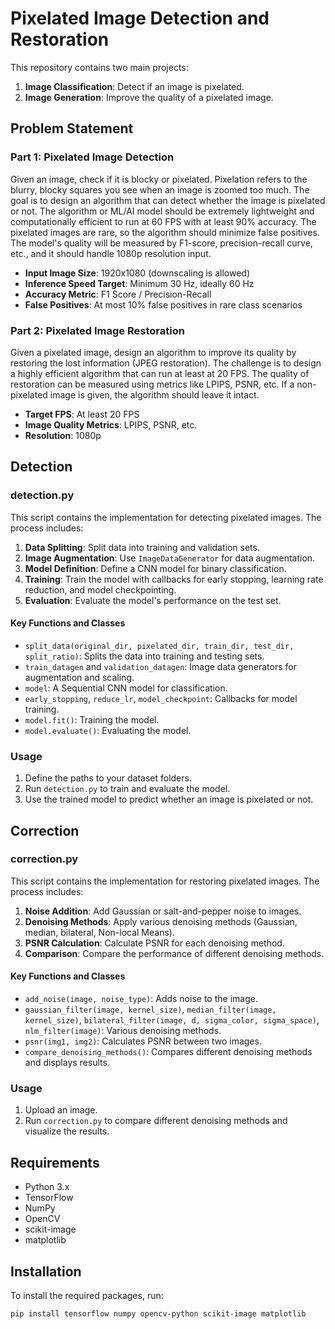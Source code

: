 # Pixelated Image Detection and Restoration

This repository contains two main projects: 

1. **Image Classification**: Detect if an image is pixelated.
2. **Image Generation**: Improve the quality of a pixelated image.

## Problem Statement

### Part 1: Pixelated Image Detection
Given an image, check if it is blocky or pixelated. Pixelation refers to the blurry, blocky squares you see when an image is zoomed too much. The goal is to design an algorithm that can detect whether the image is pixelated or not. The algorithm or ML/AI model should be extremely lightweight and computationally efficient to run at 60 FPS with at least 90% accuracy. The pixelated images are rare, so the algorithm should minimize false positives. The model's quality will be measured by F1-score, precision-recall curve, etc., and it should handle 1080p resolution input.

- **Input Image Size**: 1920x1080 (downscaling is allowed)
- **Inference Speed Target**: Minimum 30 Hz, ideally 60 Hz
- **Accuracy Metric**: F1 Score / Precision-Recall
- **False Positives**: At most 10% false positives in rare class scenarios

### Part 2: Pixelated Image Restoration
Given a pixelated image, design an algorithm to improve its quality by restoring the lost information (JPEG restoration). The challenge is to design a highly efficient algorithm that can run at least at 20 FPS. The quality of restoration can be measured using metrics like LPIPS, PSNR, etc. If a non-pixelated image is given, the algorithm should leave it intact.

- **Target FPS**: At least 20 FPS
- **Image Quality Metrics**: LPIPS, PSNR, etc.
- **Resolution**: 1080p


## Detection

### detection.py

This script contains the implementation for detecting pixelated images. The process includes:

1. **Data Splitting**: Split data into training and validation sets.
2. **Image Augmentation**: Use `ImageDataGenerator` for data augmentation.
3. **Model Definition**: Define a CNN model for binary classification.
4. **Training**: Train the model with callbacks for early stopping, learning rate reduction, and model checkpointing.
5. **Evaluation**: Evaluate the model's performance on the test set.

#### Key Functions and Classes

- `split_data(original_dir, pixelated_dir, train_dir, test_dir, split_ratio)`: Splits the data into training and testing sets.
- `train_datagen` and `validation_datagen`: Image data generators for augmentation and scaling.
- `model`: A Sequential CNN model for classification.
- `early_stopping`, `reduce_lr`, `model_checkpoint`: Callbacks for model training.
- `model.fit()`: Training the model.
- `model.evaluate()`: Evaluating the model.

### Usage

1. Define the paths to your dataset folders.
2. Run `detection.py` to train and evaluate the model.
3. Use the trained model to predict whether an image is pixelated or not.

## Correction

### correction.py

This script contains the implementation for restoring pixelated images. The process includes:

1. **Noise Addition**: Add Gaussian or salt-and-pepper noise to images.
2. **Denoising Methods**: Apply various denoising methods (Gaussian, median, bilateral, Non-local Means).
3. **PSNR Calculation**: Calculate PSNR for each denoising method.
4. **Comparison**: Compare the performance of different denoising methods.

#### Key Functions and Classes

- `add_noise(image, noise_type)`: Adds noise to the image.
- `gaussian_filter(image, kernel_size)`, `median_filter(image, kernel_size)`, `bilateral_filter(image, d, sigma_color, sigma_space)`, `nlm_filter(image)`: Various denoising methods.
- `psnr(img1, img2)`: Calculates PSNR between two images.
- `compare_denoising_methods()`: Compares different denoising methods and displays results.

### Usage

1. Upload an image.
2. Run `correction.py` to compare different denoising methods and visualize the results.

## Requirements

- Python 3.x
- TensorFlow
- NumPy
- OpenCV
- scikit-image
- matplotlib

## Installation

To install the required packages, run:

```bash
pip install tensorflow numpy opencv-python scikit-image matplotlib
